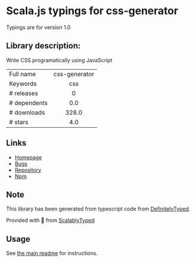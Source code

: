 
# Scala.js typings for css-generator

Typings are for version 1.0

## Library description:
Write CSS programatically using JavaScript

|                    |                 |
| ------------------ | :-------------: |
| Full name          | css-generator |
| Keywords           | css |
| # releases         | 0 |
| # dependents       | 0.0 |
| # downloads        | 328.0 |
| # stars            | 4.0 |

## Links
- [Homepage](https://github.com/luizbills/css-generator.js#readme)
- [Bugs](https://github.com/luizbills/css-generator.js/issues)
- [Repository](https://github.com/luizbills/css-generator.js)
- [Npm](https://www.npmjs.com/package/css-generator)
    


## Note
This library has been generated from typescript code from [DefinitelyTyped](https://definitelytyped.org).

Provided with :purple_heart: from [ScalablyTyped](https://github.com/oyvindberg/ScalablyTyped)

## Usage
See [the main readme](../../readme.md) for instructions.


